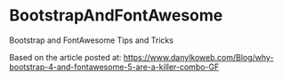 # BootstrapAndFontAwesome
Bootstrap and FontAwesome Tips and Tricks

Based on the article posted at: https://www.danylkoweb.com/Blog/why-bootstrap-4-and-fontawesome-5-are-a-killer-combo-GF
